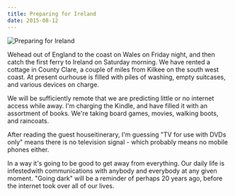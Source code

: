```yaml
---
title: Preparing for Ireland
date: 2015-08-12
---
```


![Preparing for Ireland](https://source.unsplash.com/4v9Kk01mEbY/1600x900)

Wehead out of England to the coast on Wales on Friday night, and then catch the first ferry to Ireland on Saturday morning. We have rented a cottage in County Clare, a couple of miles from Kilkee on the south west coast. At present ourhouse is filled with piles of washing, empty suitcases, and various devices on charge.

We will be sufficiently remote that we are predicting little or no internet access while away. I'm charging the Kindle, and have filled it with an assortment of books. We're taking board games, movies, walking boots, and raincoats.

After reading the guest houseitinerary, I'm guessing "TV for use with DVDs only" means there is no television signal - which probably means no mobile phones either.

In a way it's going to be good to get away from everything. Our daily life is infestedwith communications with anybody and everybody at any given moment. "Going dark" will be a reminder of perhaps 20 years ago, before the internet took over all of our lives.